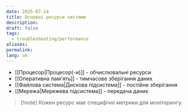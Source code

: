 ```yaml
---
date: 2025-07-14
title: Основні ресурси системи
description: 
draft: false
tags:
  - troubleshooting/performance
aliases: 
permalink: 
lang: uk
---
```


- [[Процесор|Процесор(-и)]] - обчислювальні ресурси
- [[Оперативна пам'ять]] - тимчасове зберігання даних
- [[Файлова система|Дискова підсистема]] - постійне зберігання
- [[Мережа|Мережева підсистема]] - передача даних


> [!note] Кожен ресурс має специфічні метрики для моніторингу.
